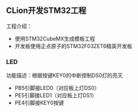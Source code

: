 ## CLion开发STM32工程
工程介绍：
- 使用STM32CubeMX生成模板工程
- 开发板使用正点原子的STM32F03ZET6精英开发板

### LED
功能描述：根据按键KEY0的中断控制DS0灯的亮灭
- PB5引脚接LED0（对应板上灯DS0）
- PE5引脚接LED1（对应板上灯DS1）
- PE4引脚接KEY0按键